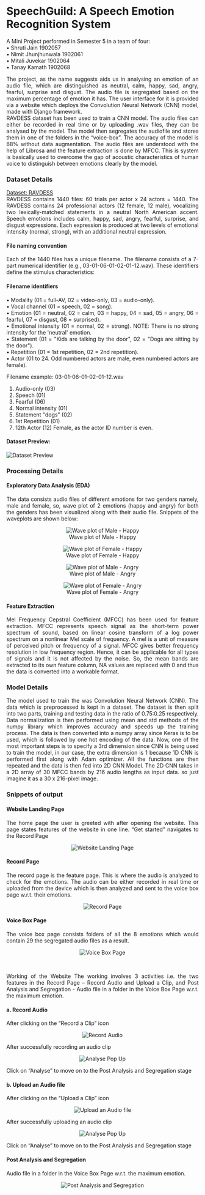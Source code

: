 # SpeechGuild: A Speech Emotion Recognition System

<div align = "justify">

A Mini Project performed in Semester 5 in a team of four:<br>
•	Shruti Jain 1902057 <br>
•	Nimit Jhunjhunwala 1902061 <br> 
•	Mitali Juvekar 1902064 <br>
•	Tanay Kamath 1902068 <br>

The project, as the name suggests aids us in analysing an emotion of an audio file, which are distinguished as neutral, calm, happy, sad, angry, fearful, surprise and disgust. The audio file is segregated based on the maximum percentage of emotion it has. The user interface for it is provided via a website which deploys the Convolution Neural Network (CNN) model, made with Django framework.<br>
RAVDESS dataset has been used to train a CNN model. The audio files can either be recorded in real time or by uploading .wav files, they can be analysed by the model. The model then segregates the audiofile and stores them in one of the folders in the “voice-box”. The accuracy of the model is 68% without data augmentation. The audio files are understood with the help of Librosa and the feature extraction is done by MFCC. This is system is basically used to overcome the gap of acoustic characteristics of human voice to distinguish between emotions clearly by the model.<br>

### Dataset Details<br>
[Dataset: RAVDESS](https://www.kaggle.com/datasets/uwrfkaggler/ravdess-emotional-speech-audio)<br>
RAVDESS contains 1440 files: 60 trials per actor x 24 actors = 1440. The RAVDESS contains 24 professional actors (12 female, 12 male), vocalizing two lexically-matched statements in a neutral North American accent. Speech emotions includes calm, happy, sad, angry, fearful, surprise, and disgust expressions. Each expression is produced at two levels of emotional intensity (normal, strong), with an additional neutral expression.<br>

#### File naming convention<br>
Each of the 1440 files has a unique filename. The filename consists of a 7-part numerical identifier (e.g., 03-01-06-01-02-01-12.wav). These identifiers define the stimulus characteristics:<br>

#### Filename identifiers<br>
•	Modality (01 = full-AV, 02 = video-only, 03 = audio-only).<br>
•	Vocal channel (01 = speech, 02 = song).<br>
•	Emotion (01 = neutral, 02 = calm, 03 = happy, 04 = sad, 05 = angry, 06 = fearful, 07 = disgust, 08 = surprised).<br>
•	Emotional intensity (01 = normal, 02 = strong). NOTE: There is no strong intensity for the 'neutral' emotion.<br>
•	Statement (01 = "Kids are talking by the door", 02 = "Dogs are sitting by the door").<br>
•	Repetition (01 = 1st repetition, 02 = 2nd repetition).<br>
•	Actor (01 to 24. Odd numbered actors are male, even numbered actors are female).<br>

Filename example: 03-01-06-01-02-01-12.wav<br>
1.	Audio-only (03)
2.	Speech (01)
3.	Fearful (06)
4.	Normal intensity (01)
5.	Statement "dogs" (02)
6.	1st Repetition (01)
7.	12th Actor (12)
Female, as the actor ID number is even.

#### Dataset Preview:
![Dataset Preview](https://github.com/NimitJhunjhunwala/SpeechGuild/blob/master/dataset%20preview.png)

### Processing Details
#### Exploratory Data Analysis (EDA)
The data consists audio files of different emotions for two genders namely, male and female, so, wave plot of 2 emotions (happy and angry) for both the genders has been visualized along with their audio file.
Snippets of the waveplots are shown below:
<div align = "center">

![Wave plot of Male - Happy](https://github.com/NimitJhunjhunwala/SpeechGuild/blob/master/wp%20male%20happy.png)<br>
Wave plot of Male - Happy<br>

![Wave plot of Female - Happy](https://github.com/NimitJhunjhunwala/SpeechGuild/blob/master/wp%20female%20happy.png)<br>
Wave plot of Female - Happy<br>

![Wave plot of Male - Angry](https://github.com/NimitJhunjhunwala/SpeechGuild/blob/master/wp%20male%20angry.png)<br>
Wave plot of Male - Angry<br>

![Wave plot of Female - Angry](https://github.com/NimitJhunjhunwala/SpeechGuild/blob/master/wp%20female%20angry.png)<br>
Wave plot of Female - Angry<br>
</div>

#### Feature Extraction 
Mel Frequency Cepstral Coefficient (MFCC) has been used for feature extraction. MFCC represents speech signal as the short-term power spectrum of sound, based on linear cosine transform of a log power spectrum on a nonlinear Mel scale of frequency. A mel is a unit of measure of perceived pitch or frequency of a signal. MFCC gives better frequency resolution in low frequency region. Hence, it can be applicable for all types of signals and it is not affected by the noise.
So, the mean bands are extracted to its own feature column, NA values are replaced with 0 and thus the data is converted into a workable format.

### Model Details
The model used to train the was Convolution Neural Network (CNN). The data which is preprocessed is kept in a dataset. The dataset is then split into two parts, training and testing data in the ratio of 0.75:0.25 respectively. Data normalization is then performed using mean and std methods of the numpy library which improves accuracy and speeds up the training process. The data is then converted into a numpy array since Keras is to be used, which is followed by one hot encoding of the data. Now, one of the most important steps is to specify a 3rd dimension since CNN is being used to train the model, in our case, the extra dimension is 1 because 1D CNN is performed first along with Adam optimizer. All the functions are then repeated and the data is then fed into 2D CNN Model. The 2D CNN takes in a 2D array of 30 MFCC bands by 216 audio lengths as input data. so just imagine it as a 30 x 216-pixel image.

### Snippets of output
#### Website Landing Page
The home page the user is greeted with after opening the website. This page states features of the website in one line. “Get started” navigates to the Record Page<br>
 <div align = "center">
 
 ![Website Landing Page](https://github.com/NimitJhunjhunwala/SpeechGuild/blob/master/website%20landing%20page.png) 
 </div>

#### Record Page 
The record page is the feature page. This is where the audio is analyzed to check for the emotions. The audio can be either recorded in real time or uploaded from the device which is then analyzed and sent to the voice box page w.r.t. their emotions.<br>
 <div align = "center"> 
 
 ![Record Page](https://github.com/NimitJhunjhunwala/SpeechGuild/blob/master/record%20page.png) 
 </div>

#### Voice Box Page 
The voice box page consists folders of all the 8 emotions which would contain 29 the segregated audio files as a result.<br>
<div align = "center"> 
 
![Voice Box Page](https://github.com/NimitJhunjhunwala/SpeechGuild/blob/master/voice%20box%20page.png)
</div><br>

Working of the Website The working involves 3 activities i.e. the two features in the Record Page – Record Audio and Upload a Clip, and Post Analysis and Segregation - Audio file in a folder in the Voice Box Page w.r.t. the maximum emotion.

#### a. Record Audio 
After clicking on the “Record a Clip” icon<br>
<div align = "center"> 

![Record Audio](https://github.com/NimitJhunjhunwala/SpeechGuild/blob/master/record%20audio.png)
</div>

After successfully recording an audio clip<br>
<div align = "center">

![Analyse Pop Up](https://github.com/NimitJhunjhunwala/SpeechGuild/blob/master/analyse.png)
</div>

Click on “Analyse” to move on to the Post Analysis and Segregation stage<br>

#### b. Upload an Audio file 
After clicking on the “Upload a Clip” icon<br>
<div align = "center"> 

![Upload an Audio file ](https://github.com/NimitJhunjhunwala/SpeechGuild/blob/master/upload%20audio.png)
</div>

After successfully uploading an audio clip<br>
<div align = "center"> 

![Analyse Pop Up](https://github.com/NimitJhunjhunwala/SpeechGuild/blob/master/analyse.png)
</div>

Click on “Analyse” to move on to the Post Analysis and Segregation stage<br>

#### Post Analysis and Segregation 
Audio file in a folder in the Voice Box Page w.r.t. the maximum emotion.<br>
<div align = "center"> 

![Post Analysis and Segregation](https://github.com/NimitJhunjhunwala/SpeechGuild/blob/master/post%20analysis%20and%20segregation.png)
</div><br>

</div>
